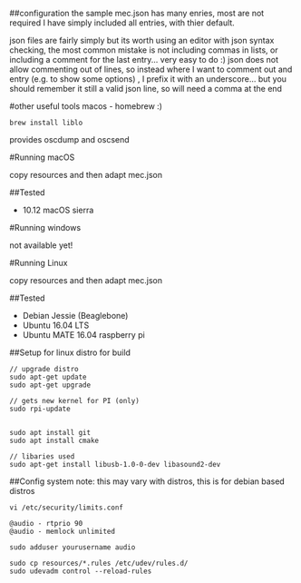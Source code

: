 ##configuration
the sample mec.json has many enries, most are not required
I have simply included all entries, with thier default.

json files are fairly simply but its worth using an editor with json syntax checking, the most common mistake is not including commas in lists, or including a comment for the last entry... very easy to do :)
json does not allow commenting out of lines, so instead where I want to comment out and entry (e.g. to show some options) , I prefix it with an underscore... but you should remember it still a valid json line, so will need a comma at the end 


#other useful tools
macos - homebrew :)

    brew install liblo 

provides oscdump and oscsend

#Running macOS

copy resources and then adapt mec.json

##Tested

- 10.12 macOS sierra

#Running windows

not available yet!

#Running Linux

copy resources and then adapt mec.json

##Tested

- Debian Jessie (Beaglebone)
- Ubuntu 16.04 LTS
- Ubuntu MATE 16.04 raspberry pi



##Setup for linux distro for build

    // upgrade distro
    sudo apt-get update
    sudo apt-get upgrade

    // gets new kernel for PI (only)
    sudo rpi-update 


    sudo apt install git
    sudo apt install cmake

    // libaries used
    sudo apt-get install libusb-1.0-0-dev libasound2-dev


##Config system
note: this may vary with distros, this is for debian based distros

    vi /etc/security/limits.conf

    @audio - rtprio 90
    @audio - memlock unlimited

    sudo adduser yourusername audio 

    sudo cp resources/*.rules /etc/udev/rules.d/
    sudo udevadm control --reload-rules
 
